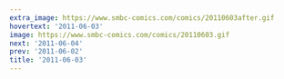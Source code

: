 ```yaml
---
extra_image: https://www.smbc-comics.com/comics/20110603after.gif
hovertext: '2011-06-03'
image: https://www.smbc-comics.com/comics/20110603.gif
next: '2011-06-04'
prev: '2011-06-02'
title: '2011-06-03'
---
```

